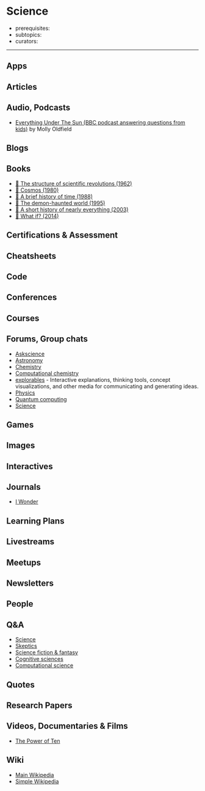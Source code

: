 # Science

- prerequisites:
- subtopics:
- curators:

------

## Apps

## Articles

## Audio, Podcasts

- [Everything Under The Sun (BBC podcast answering questions from kids)](https://podcasts.apple.com/gb/podcast/everything-under-the-sun/id1442273607?mt=2) by Molly Oldfield
## Blogs

## Books

- [📕 The structure of scientific revolutions (1962)](http://www.goodreads.com/book/show/61539.The_Structure_of_Scientific_Revolutions)
- [📕 Cosmos (1980)](http://www.goodreads.com/book/show/55030.Cosmos)
- [📕 A brief history of time (1988)](http://www.goodreads.com/book/show/3869.A_Brief_History_of_Time)
- [📕 The demon-haunted world (1995)](http://www.goodreads.com/book/show/17349.The_Demon_Haunted_World)
- [📕 A short history of nearly everything (2003)](http://www.goodreads.com/book/show/21.A_Short_History_of_Nearly_Everything)
- [📕 What if? (2014)](http://www.goodreads.com/book/show/21413662-what-if)


## Certifications & Assessment

## Cheatsheets

## Code

## Conferences

## Courses

## Forums, Group chats

- [Askscience](https://www.reddit.com/r/askscience/)
- [Astronomy](https://www.reddit.com/r/Astronomy/)
- [Chemistry](https://www.reddit.com/r/chemistry/)
- [Computational chemistry](https://www.reddit.com/r/comp_chem/)
- [explorables](https://www.reddit.com/r/explorables/) - Interactive explanations, thinking tools, concept visualizations, and other media for communicating and generating ideas.
- [Physics](https://www.reddit.com/r/Physics/)
- [Quantum computing](https://www.reddit.com/r/QuantumComputing/)
- [Science](https://www.reddit.com/r/science/)

## Games

## Images

## Interactives

## Journals

- [I Wonder](https://azimpremjifoundation.org/foundation/779)

## Learning Plans

## Livestreams

## Meetups

## Newsletters

## People

## Q&A

- [Science](https://www.quora.com/topic/Science)
- [Skeptics](https://skeptics.stackexchange.com)
- [Science fiction & fantasy](https://scifi.stackexchange.com)
- [Cognitive sciences](https://cogsci.stackexchange.com)
- [Computational science](https://scicomp.stackexchange.com)

## Quotes

## Research Papers

## Videos, Documentaries & Films

- [The Power of Ten](https://youtu.be/0fKBhvDjuy0)

## Wiki

- [Main Wikipedia](https://en.wikipedia.org/wiki/Science)
- [Simple Wikipedia](https://simple.wikipedia.org/wiki/Science)
